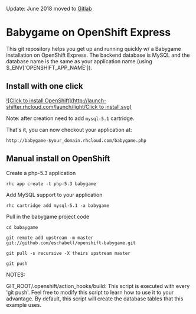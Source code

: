 Update: June 2018 moved to [Gitlab](https://gitlab.com/eschabell/openshift-babygame)


Babygame on OpenShift Express
============================
This git repository helps you get up and running quickly w/ a Babygame installation
on OpenShift Express.  The backend database is MySQL and the database name is the
same as your application name (using $_ENV['OPENSHIFT_APP_NAME']).


Install with one click
----------------------
[![Click to install OpenShift](http://launch-shifter.rhcloud.com/launch/light/Click to install.svg)](https://openshift.redhat.com/app/console/application_type/custom?&cartridges[]=php-5.3&initial_git_url=https://github.com/eschabell/openshift-babygame.git&name=babygame)

Note: after creation need to add `mysql-5.1` cartridge.

That's it, you can now checkout your application at:

    http://babygame-$your_domain.rhcloud.com/babygame.php


Manual install on OpenShift
---------------------------
Create a php-5.3 application

    rhc app create -t php-5.3 babygame

Add MySQL support to your application

    rhc cartridge add mysql-5.1 -a babygame

Pull in the babygame project code

    cd babaygame
    
    git remote add upstream -m master git://github.com/eschabell/openshift-babygame.git
    
    git pull -s recursive -X theirs upstream master
    
    git push


NOTES:

GIT_ROOT/.openshift/action_hooks/build:
    This script is executed with every 'git push'.  Feel free to modify this script
    to learn how to use it to your advantage.  By default, this script will create
    the database tables that this example uses.

